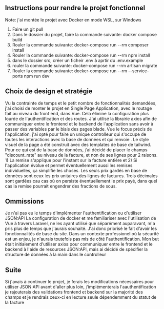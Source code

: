 ## Instructions pour rendre le projet fonctionnel
Note: j'ai montée le projet avec Docker en mode WSL, sur Windows
1) Faire un git pull
2) Dans le dossier du projet, faire la commande suivante:
   docker compose build
3) Rouler la commande suivante:
   docker-compose run --rm composer install
4) Rouler la commande suivante:
   docker-compose run --rm  npm install
5) dans le dossier src, créer un ficheir .env à aprtir du .env.example
6) rouler la commande suivante:
   docker-compose run --rm  artisan migrate
8) Rouler la commande suivante:
   docker-compose run --rm --service-ports  npm run dev

## Choix de design et stratégie
Vu la contrainte de temps et le petit nombre de fonctionnalités demandées, j'ai choisi de monter le projet en Single Page Application, avec le routage fait au niveau du front end, dans Vue. Cela élimine la configuration plus lourde de l'authentification et des routes.
J'ai utilisé la librairie axios afin de communiquer entre le frontend et le backend de l'application sans avoir à passer des variables par le biais des pages blade.
Vue le focus précis de l'application, j'ai opté pour faire un unique controlleur qui s'occupe de toutes les intéractions avec la base de données et qui renvoie .
Le style visuel de la page a été construit avec des templates de base de tailwind.
Pour ce qui est de la base de données, j'ai décidé de placer le champs "discount_rate" au niveau de la facture, et non de ses lignes pour 2 raisons. 1) La remise s'applique pour l'instant sur la facture entière et 2) Si l'application évolue et permet éventuellement aussi les remises individuelles, ça simplifie les choses.
Les seuls prix gardés en base de données sont ceux les prix unitaires des lignes de factures. Trois décimales sont gardées cau cas où on persiste éventuellement le prix payé, dans quel cas la remise pourrait engendrer des fractions de sous.

## Ommissions
Je n'ai pas eu le temps d'implémenter l'authentification ou d'utiliser JSON:API
La configuration de docker et me familiariser avec l'utilisation de Vue à travers Laravel, ne les ayant utilisé que séparément auparavant,
m'a pris plus de temps que j'aurais souhaité. J'ai donc priorisé le fait d'avoir les fonctionnalités de base du site. Dans un contexte professionel où la sécurité est un enjeu, je n'aurais toutefois pas mis de côté l'authentification.
Mon but était initialement d'utiliser axios pour communiquer entre le frontend et le backend à l'aide de resources JSON:API, mais ai décidé de spécifier la structure de données à la main dans le controlleur

## Suite
Si j'avais à continuer le projet, je ferais les modifications nécessaires pour utiliser JSON:API avant d'aller plus loin, j'implémenterais l'aauthentification je rajouterais des validations frontend et backend sur la majorité des champs et je rendrais ceux-ci en lecture seule dépendemment du statut de la facture
